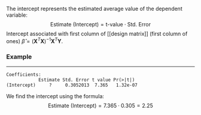 The intercept represents the estimated average value of the dependent variable:
$$\text{Estimate (Intercept)} = \text{t-value}\cdot\text{Std. Error}$$
Intercept associated with first column of [[design matrix]] (first column of ones) $\hat{\beta} = (\mathbf{X}^T\mathbf{X})^{-1}\mathbf{X}^T\mathbf{Y}$.

### Example
---

	Coefficients: 
				Estimate Std. Error t value Pr(>|t|) 
	(Intercept)     ?     0.3052013  7.365   1.32e-07

We find the intercept using the formula:
$$\text{Estimate (Intercept)}=7.365· 0.305=2.25$$


